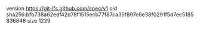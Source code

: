 version https://git-lfs.github.com/spec/v1
oid sha256:bfb738a62edf42d78f1515ecb77f87ca35f897c6e38f0291f5d7ec5185836848
size 1229
